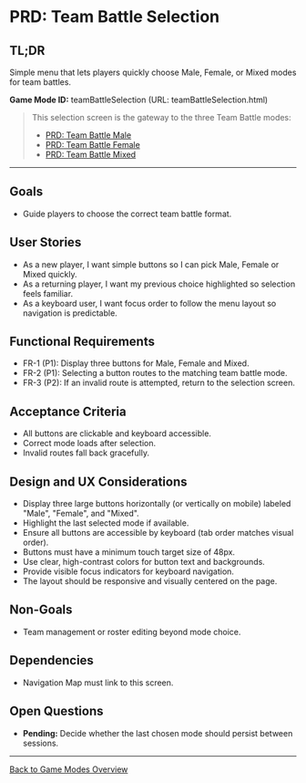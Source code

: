 # PRD: Team Battle Selection

## TL;DR

Simple menu that lets players quickly choose Male, Female, or Mixed modes for team battles.

**Game Mode ID:** teamBattleSelection (URL: teamBattleSelection.html)

> This selection screen is the gateway to the three Team Battle modes:
>
> - [PRD: Team Battle Male](prdTeamBattleMale.md)
> - [PRD: Team Battle Female](prdTeamBattleFemale.md)
> - [PRD: Team Battle Mixed](prdTeamBattleMixed.md)

---

## Goals

- Guide players to choose the correct team battle format.

## User Stories

- As a new player, I want simple buttons so I can pick Male, Female or Mixed quickly.
- As a returning player, I want my previous choice highlighted so selection feels familiar.
- As a keyboard user, I want focus order to follow the menu layout so navigation is predictable.

## Functional Requirements

- FR-1 (P1): Display three buttons for Male, Female and Mixed.
- FR-2 (P1): Selecting a button routes to the matching team battle mode.
- FR-3 (P2): If an invalid route is attempted, return to the selection screen.

## Acceptance Criteria

- All buttons are clickable and keyboard accessible.
- Correct mode loads after selection.
- Invalid routes fall back gracefully.

## Design and UX Considerations

- Display three large buttons horizontally (or vertically on mobile) labeled "Male", "Female", and "Mixed".
- Highlight the last selected mode if available.
- Ensure all buttons are accessible by keyboard (tab order matches visual order).
- Buttons must have a minimum touch target size of 48px.
- Use clear, high-contrast colors for button text and backgrounds.
- Provide visible focus indicators for keyboard navigation.
- The layout should be responsive and visually centered on the page.

## Non-Goals

- Team management or roster editing beyond mode choice.

## Dependencies

- Navigation Map must link to this screen.

## Open Questions

- **Pending:** Decide whether the last chosen mode should persist between sessions.

---

[Back to Game Modes Overview](prdGameModes.md)
